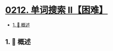 # [0212. 单词搜索 II【困难】](https://github.com/Tdahuyou/TNotes.leetcode/tree/main/notes/0212.%20%E5%8D%95%E8%AF%8D%E6%90%9C%E7%B4%A2%20II%E3%80%90%E5%9B%B0%E9%9A%BE%E3%80%91)

<!-- region:toc -->

- [1. 📝 概述](#1--概述)

<!-- endregion:toc -->

## 1. 📝 概述
